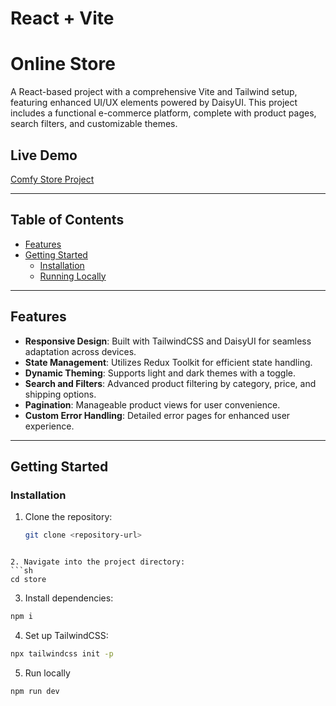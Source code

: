 # React + Vite

# Online Store

A React-based project with a comprehensive Vite and Tailwind setup, featuring enhanced UI/UX elements powered by DaisyUI. This project includes a functional e-commerce platform, complete with product pages, search filters, and customizable themes.

## Live Demo
[Comfy Store Project](https://abella-ecom-app.netlify.app/)



---

## Table of Contents

- [Features](#features)
- [Getting Started](#getting-started)
  - [Installation](#installation)
  - [Running Locally](#running-locally)

---

## Features

- **Responsive Design**: Built with TailwindCSS and DaisyUI for seamless adaptation across devices.
- **State Management**: Utilizes Redux Toolkit for efficient state handling.
- **Dynamic Theming**: Supports light and dark themes with a toggle.
- **Search and Filters**: Advanced product filtering by category, price, and shipping options.
- **Pagination**: Manageable product views for user convenience.
- **Custom Error Handling**: Detailed error pages for enhanced user experience.

---

## Getting Started

### Installation

1. Clone the repository:
   ```sh
   git clone <repository-url>
```

2. Navigate into the project directory:
```sh
cd store
```
3. Install dependencies:
```sh
npm i 
```
4. Set up TailwindCSS:
```sh
npx tailwindcss init -p
```

5. Run locally
```sh
npm run dev
```